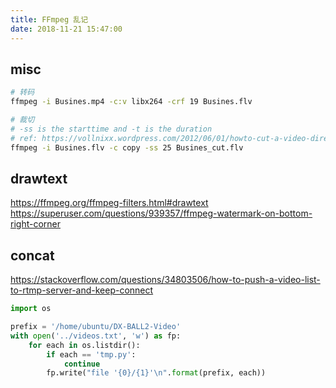 ```yaml
---
title: FFmpeg 乱记
date: 2018-11-21 15:47:00
---
```

## misc ##

``` bash
# 转码
ffmpeg -i Busines.mp4 -c:v libx264 -crf 19 Busines.flv

# 裁切
# -ss is the starttime and -t is the duration
# ref: https://vollnixx.wordpress.com/2012/06/01/howto-cut-a-video-directly-with-ffmpeg-without-transcoding/
ffmpeg -i Busines.flv -c copy -ss 25 Busines_cut.flv
```

## drawtext ##

https://ffmpeg.org/ffmpeg-filters.html#drawtext
https://superuser.com/questions/939357/ffmpeg-watermark-on-bottom-right-corner

## concat ##

https://stackoverflow.com/questions/34803506/how-to-push-a-video-list-to-rtmp-server-and-keep-connect

``` python
import os

prefix = '/home/ubuntu/DX-BALL2-Video'
with open('../videos.txt', 'w') as fp:
    for each in os.listdir():
        if each == 'tmp.py':
            continue
        fp.write("file '{0}/{1}'\n".format(prefix, each))
```
